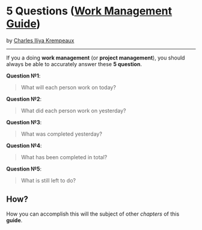 # 5 Questions ([Work Management Guide](../../README.md))

by [Charles Iliya Krempeaux](http://changelog.ca/)

---

If you a doing **work management** (or **project management**), you should always be able to accurately answer these **5 question**.

**Question №1**:

> What will each person work on today?

**Question №2**:

> What did each person work on yesterday?

**Question №3**:

> What was completed yesterday?

**Question №4**:

> What has been completed in total?

**Question №5**:

> What is still left to do?

## How?

How you can accomplish this will the subject of other _chapters_ of this **guide**.
